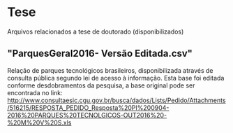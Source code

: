 # Tese
Arquivos relacionados a tese de doutorado (disponibilizados)

## "ParquesGeral2016- Versão Editada.csv"
Relação de parques tecnológicos brasileiros, disponibilizada através de consulta pública segundo lei de acesso à informação. Esta base foi editada conforme desdobramentos da pesquisa, a base original pode ser encontrada no link:  http://www.consultaesic.cgu.gov.br/busca/dados/Lists/Pedido/Attachments/516215/RESPOSTA_PEDIDO_Resposta%20PI%200904-2016%20PARQUES%20TECNOLGICOS-OUT2016%20-%20M%20V%20S.xls
